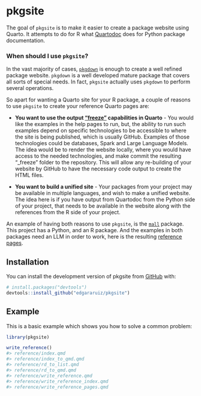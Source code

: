 
<!-- README.md is generated from README.Rmd. Please edit that file -->

# pkgsite

<!-- badges: start -->
<!-- badges: end -->

The goal of `pkgsite` is to make it easier to create a package website
using Quarto. It attempts to do for R what
[Quartodoc](https://machow.github.io/quartodoc/get-started/overview.html)
does for Python package documentation.

### When should I use `pkgsite`?

In the vast majority of cases,
[`pkgdown`](https://pkgdown.r-lib.org/index.html) is enough to create a
well refined package website. `pkgdown` is a well developed mature
package that covers all sorts of special needs. In fact, `pkgsite`
actually uses `pkgdown` to perform several operations.

So apart for wanting a Quarto site for your R package, a couple of
reasons to use `pkgsite` to create your reference Quarto pages are:

- **You want to use the output
  [“freeze”](https://quarto.org/docs/projects/code-execution.html#freeze)
  capabilities in Quarto** - You would like the examples in the help
  pages to run, but, the ability to run such examples depend on specific
  technologies to be accessible to where the site is being published,
  which is usually GitHub. Examples of those technologies could be
  databases, Spark and Large Language Models. The idea would be to
  render the website locally, where you would have access to the needed
  technologies, and make commit the resulting “\_freeze” folder to the
  repository. This will allow any re-building of your website by GitHub
  to have the necessary code output to create the HTML files.

- **You want to build a unified site** - Your packages from your project
  may be available in multiple languages, and wish to make a unified
  website. The idea here is if you have output from Quartodoc from the
  Python side of your project, that needs to be available in the website
  along with the references from the R side of your project.

An example of having both reasons to use `pkgsite`, is the
[`mall`](https://github.com/mlverse/mall) package. This project has a
Python, and an R package. And the examples in both packages need an LLM
in order to work, here is the resulting [reference
pages](https://mlverse.github.io/mall/reference/).

## Installation

You can install the development version of pkgsite from
[GitHub](https://github.com/) with:

``` r
# install.packages("devtools")
devtools::install_github("edgararuiz/pkgsite")
```

## Example

This is a basic example which shows you how to solve a common problem:

``` r
library(pkgsite)

write_reference()
#> reference/index.qmd
#> reference/index_to_qmd.qmd
#> reference/rd_to_list.qmd
#> reference/rd_to_qmd.qmd
#> reference/write_reference.qmd
#> reference/write_reference_index.qmd
#> reference/write_reference_pages.qmd
```
